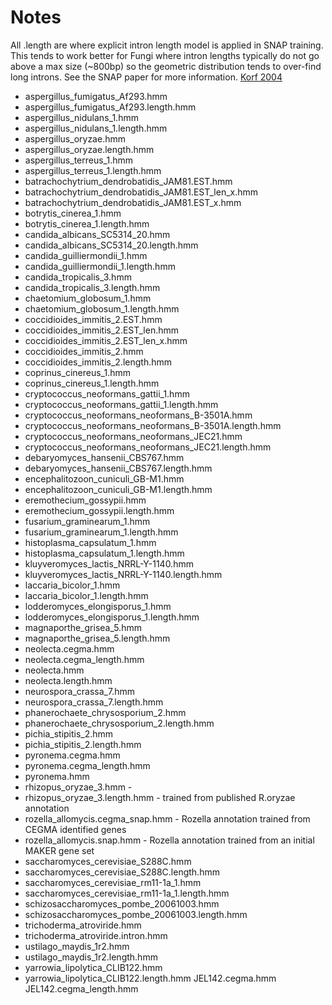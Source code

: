 Notes
======
All .length are where explicit intron length model is applied in SNAP training. This tends to work better for Fungi where intron lengths
typically do not go above a max size (~800bp) so the geometric distribution tends to over-find long introns.
See the SNAP paper for more information. [Korf 2004](http://www.biomedcentral.com/1471-2105/5/59 "Korf 2004")

+ aspergillus_fumigatus_Af293.hmm
+ aspergillus_fumigatus_Af293.length.hmm
+ aspergillus_nidulans_1.hmm
+ aspergillus_nidulans_1.length.hmm
+ aspergillus_oryzae.hmm
+ aspergillus_oryzae.length.hmm
+ aspergillus_terreus_1.hmm
+ aspergillus_terreus_1.length.hmm
+ batrachochytrium_dendrobatidis_JAM81.EST.hmm
+ batrachochytrium_dendrobatidis_JAM81.EST_len_x.hmm
+ batrachochytrium_dendrobatidis_JAM81.EST_x.hmm
+ botrytis_cinerea_1.hmm
+ botrytis_cinerea_1.length.hmm
+ candida_albicans_SC5314_20.hmm
+ candida_albicans_SC5314_20.length.hmm
+ candida_guilliermondii_1.hmm
+ candida_guilliermondii_1.length.hmm
+ candida_tropicalis_3.hmm
+ candida_tropicalis_3.length.hmm
+ chaetomium_globosum_1.hmm
+ chaetomium_globosum_1.length.hmm
+ coccidioides_immitis_2.EST.hmm
+ coccidioides_immitis_2.EST_len.hmm
+ coccidioides_immitis_2.EST_len_x.hmm
+ coccidioides_immitis_2.hmm
+ coccidioides_immitis_2.length.hmm
+ coprinus_cinereus_1.hmm
+ coprinus_cinereus_1.length.hmm
+ cryptococcus_neoformans_gattii_1.hmm
+ cryptococcus_neoformans_gattii_1.length.hmm
+ cryptococcus_neoformans_neoformans_B-3501A.hmm
+ cryptococcus_neoformans_neoformans_B-3501A.length.hmm
+ cryptococcus_neoformans_neoformans_JEC21.hmm
+ cryptococcus_neoformans_neoformans_JEC21.length.hmm
+ debaryomyces_hansenii_CBS767.hmm
+ debaryomyces_hansenii_CBS767.length.hmm
+ encephalitozoon_cuniculi_GB-M1.hmm
+ encephalitozoon_cuniculi_GB-M1.length.hmm
+ eremothecium_gossypii.hmm
+ eremothecium_gossypii.length.hmm
+ fusarium_graminearum_1.hmm
+ fusarium_graminearum_1.length.hmm
+ histoplasma_capsulatum_1.hmm
+ histoplasma_capsulatum_1.length.hmm
+ kluyveromyces_lactis_NRRL-Y-1140.hmm
+ kluyveromyces_lactis_NRRL-Y-1140.length.hmm
+ laccaria_bicolor_1.hmm
+ laccaria_bicolor_1.length.hmm
+ lodderomyces_elongisporus_1.hmm
+ lodderomyces_elongisporus_1.length.hmm
+ magnaporthe_grisea_5.hmm
+ magnaporthe_grisea_5.length.hmm
+ neolecta.cegma.hmm
+ neolecta.cegma_length.hmm
+ neolecta.hmm
+ neolecta.length.hmm
+ neurospora_crassa_7.hmm
+ neurospora_crassa_7.length.hmm
+ phanerochaete_chrysosporium_2.hmm
+ phanerochaete_chrysosporium_2.length.hmm
+ pichia_stipitis_2.hmm
+ pichia_stipitis_2.length.hmm
+ pyronema.cegma.hmm
+ pyronema.cegma_length.hmm
+ pyronema.hmm
+ rhizopus_oryzae_3.hmm - 
+ rhizopus_oryzae_3.length.hmm  - trained from published R.oryzae annotation
+ rozella_allomycis.cegma_snap.hmm - Rozella annotation trained from CEGMA identified genes
+ rozella_allomycis.snap.hmm - Rozella annotation trained from an initial MAKER gene set
+ saccharomyces_cerevisiae_S288C.hmm
+ saccharomyces_cerevisiae_S288C.length.hmm
+ saccharomyces_cerevisiae_rm11-1a_1.hmm
+ saccharomyces_cerevisiae_rm11-1a_1.length.hmm
+ schizosaccharomyces_pombe_20061003.hmm
+ schizosaccharomyces_pombe_20061003.length.hmm
+ trichoderma_atroviride.hmm
+ trichoderma_atroviride.intron.hmm
+ ustilago_maydis_1r2.hmm
+ ustilago_maydis_1r2.length.hmm
+ yarrowia_lipolytica_CLIB122.hmm
+ yarrowia_lipolytica_CLIB122.length.hmm
JEL142.cegma.hmm
JEL142.cegma_length.hmm
